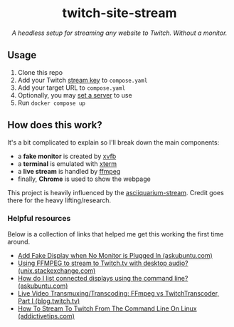 <div align="center">

# twitch-site-stream

*A headless setup for streaming any website to Twitch. Without a monitor.*

</div>

## Usage

1. Clone this repo
2. Add your Twitch [stream key](https://www.twitch.tv/broadcast/dashboard/streamkey) to `compose.yaml`
3. Add your target URL to `compose.yaml`
4. Optionally, you may [set a server](https://github.com/tycrek/asciiquarium-stream/blob/master/stream.sh#L32) to use
5. Run `docker compose up`

## How does this work?

It's a bit complicated to explain so I'll break down the main components:

- a **fake monitor** is created by [xvfb](https://www.x.org/releases/X11R7.6/doc/man/man1/Xvfb.1.xhtml)
- a **terminal** is emulated with [xterm](https://invisible-island.net/xterm/)
- a **live stream** is handled by [ffmpeg](https://ffmpeg.org/)
- finally, **Chrome** is used to show the webpage

This project is heavily influenced by the [asciiquarium-stream](https://github.com/tycrek/asciiquarium-stream). Credit goes there for the heavy lifting/research.

### Helpful resources

Below is a collection of links that helped me get this working the first time around.

- [Add Fake Display when No Monitor is Plugged In (askubuntu.com)](https://askubuntu.com/questions/453109/add-fake-display-when-no-monitor-is-plugged-in/1111898#1111898)
- [Using FFMPEG to stream to Twitch.tv with desktop audio? (unix.stackexchange.com)](https://unix.stackexchange.com/questions/87107/using-ffmpeg-to-stream-to-twitch-tv-with-desktop-audio/195302#195302)
- [How do I list connected displays using the command line? (askubuntu.com)](https://askubuntu.com/questions/121014/how-do-i-list-connected-displays-using-the-command-line/121019#121019)
- [Live Video Transmuxing/Transcoding: FFmpeg vs TwitchTranscoder, Part I (blog.twitch.tv)](https://blog.twitch.tv/en/2017/10/10/live-video-transmuxing-transcoding-f-fmpeg-vs-twitch-transcoder-part-i-489c1c125f28/)
- [How To Stream To Twitch From The Command Line On Linux (addictivetips.com)](https://www.addictivetips.com/ubuntu-linux-tips/stream-to-twitch-command-line-linux/)
